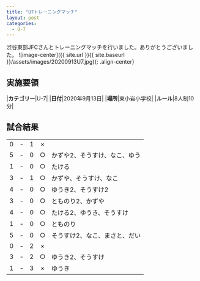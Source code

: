 ```yaml
---
title: "U7トレーニングマッチ"
layout: post
categories:
  - U-7
---
```


渋谷東部JFCさんとトレーニングマッチを行いました。ありがとうございました。
![image-center]({{ site.url }}{{ site.baseurl }}/assets/images/20200913U7.jpg){: .align-center}

## 実施要領

|**カテゴリー**|U-7|
|**日付**|2020年9月13日|
|**場所**|東小岩小学校|
|**ルール**|8人制10分|


## 試合結果

|    |   |    |         |    |
|:--:|:-:|:--:|:--:|:--------|
|    0|- |  1|×|  |
|    5| - | 0|○|かずや2、そうすけ、なこ、ゆう  |
|    1|- |  0|○|たける |
|    3| - |  1|○|かずや、そうすけ、なこ|
|    4| - |  0|○|ゆうき2、そうすけ2|
|    3| - |  0|○|とものり2、かずや|
|    4| - |  0|○|たける2、ゆうき、そうすけ|
|    1| - |  0|○|とものり|
|    5| - |  0|○|そうすけ2、なこ、まさと、だい|
|    0| - |  2|×||
|    3| - |  2|○|ゆうき2、そうすけ|
|    1| - |  3|×|ゆうき|
